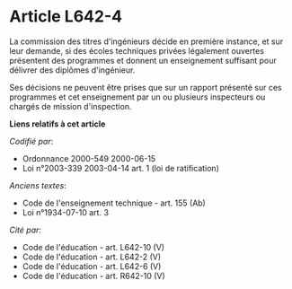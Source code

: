# Article L642-4

La commission des titres d'ingénieurs décide en première instance, et sur leur demande, si des écoles techniques privées
légalement ouvertes présentent des programmes et donnent un enseignement suffisant pour délivrer des diplômes d'ingénieur.

Ses décisions ne peuvent être prises que sur un rapport présenté sur ces programmes et cet enseignement par un ou plusieurs
inspecteurs ou chargés de mission d'inspection.

**Liens relatifs à cet article**

_Codifié par_:

  - Ordonnance 2000-549 2000-06-15
  - Loi n°2003-339 2003-04-14 art. 1 (loi de ratification)

_Anciens textes_:

  - Code de l'enseignement technique - art. 155 (Ab)
  - Loi n°1934-07-10 art. 3

_Cité par_:

  - Code de l'éducation - art. L642-10 (V)
  - Code de l'éducation - art. L642-2 (V)
  - Code de l'éducation - art. L642-6 (V)
  - Code de l'éducation - art. R642-10 (V)
